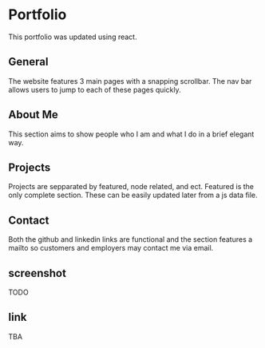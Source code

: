 # Portfolio
This portfolio was updated using react.

## General
The website features 3 main pages with a snapping scrollbar. The nav bar allows users to jump to each of these pages quickly.

## About Me
This section aims to show people who I am and what I do in a brief elegant way.

## Projects
Projects are sepparated by featured, node related, and ect. Featured is the only complete section. These can be easily updated later from a js data file.

## Contact
Both the github and linkedin links are functional and the section features a mailto so customers and employers may contact me via email.

## screenshot
TODO
## link
TBA
